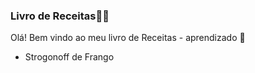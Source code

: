 

### Livro de Receitas:man_cook:



Olá! Bem vindo ao meu livro de Receitas - aprendizado :wave:

- Strogonoff de Frango 









